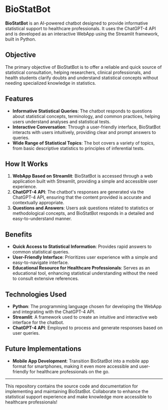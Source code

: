 # BioStatBot

**BioStatBot** is an AI-powered chatbot designed to provide informative statistical support to healthcare professionals. It uses the ChatGPT-4 API and is developed as an interactive WebApp using the Streamlit framework, built in Python.

## Objective

The primary objective of BioStatBot is to offer a reliable and quick source of statistical consultation, helping researchers, clinical professionals, and health students clarify doubts and understand statistical concepts without needing specialized knowledge in statistics.

## Features

- **Informative Statistical Queries**: The chatbot responds to questions about statistical concepts, terminology, and common practices, helping users understand analyses and statistical tests.
- **Interactive Conversation**: Through a user-friendly interface, BioStatBot interacts with users intuitively, providing clear and prompt answers to queries.
- **Wide Range of Statistical Topics**: The bot covers a variety of topics, from basic descriptive statistics to principles of inferential tests.

## How It Works

1. **WebApp Based on Streamlit**: BioStatBot is accessed through a web application built with Streamlit, providing a simple and accessible user experience.
2. **ChatGPT-4 API**: The chatbot's responses are generated via the ChatGPT-4 API, ensuring that the content provided is accurate and contextually appropriate.
3. **Questions and Answers**: Users ask questions related to statistics or methodological concepts, and BioStatBot responds in a detailed and easy-to-understand manner.

## Benefits

- **Quick Access to Statistical Information**: Provides rapid answers to common statistical queries.
- **User-Friendly Interface**: Prioritizes user experience with a simple and easy-to-navigate interface.
- **Educational Resource for Healthcare Professionals**: Serves as an educational tool, enhancing statistical understanding without the need to consult extensive references.

## Technologies Used

- **Python**: The programming language chosen for developing the WebApp and integrating with the ChatGPT-4 API.
- **Streamlit**: A framework used to create an intuitive and interactive web interface for the chatbot.
- **ChatGPT-4 API**: Employed to process and generate responses based on user queries.

## Future Implementations

- **Mobile App Development**: Transition BioStatBot into a mobile app format for smartphones, making it even more accessible and user-friendly for healthcare professionals on the go.

---

This repository contains the source code and documentation for implementing and maintaining BioStatBot. Collaborate to enhance the statistical support experience and make knowledge more accessible to healthcare professionals!
